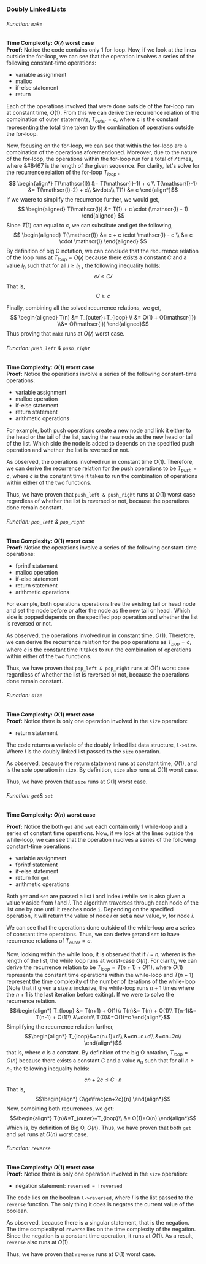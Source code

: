 

### Doubly Linked Lists

###### Function: `make`
**Time Complexity: $O(\mathscr{l})$ worst case**<br>
<b>Proof:</b> Notice the code contains only 1 for-loop. Now, if we look at the lines outside the for-loop, we can see that the operation involves a series of the following constant-time operations:
- variable assignment
- malloc
- if-else statement
- return

Each of the operations involved that were done outside of the for-loop run at constant time, $O(1)$. From this we can derive the recurrence relation of the combination of outer statements, $T_{outer} = c$, where c is the constant representing the total time taken by the combination of operations outside the for-loop.

Now, focusing on the for-loop, we can see that within the for-loop are a combination of the operations aforementioned. Moreover, due to the nature of the for-loop, the operations within the for-loop run for a total of $\mathscr{l}$ times, where &#8467 is the length of the given sequence. For clarity, let's solve for the recurrence relation of the for-loop $T_{loop}$ .
$$
\begin{align*}
T(\mathscr{l}) &= T(\mathscr{l}-1) + c \\ 
T(\mathscr{l}-1) &= T(\mathscr{l}-2) + c\\
&\vdots\\
T(1) &= c
\end{align*}$$
If we waere to simplify the recurrence further, we would get,
$$
\begin{aligned}
T(\mathscr{l}) &= T(1) + c \cdot (\mathscr{l} - 1)
\end{aligned}
$$
Since $T(1)$ can equal to $c$, we can substitute and get the following,
$$
\begin{aligned}
T(\mathscr{l}) &= c + c \cdot \mathscr{l} - c \\
     &= c \cdot \mathscr{l}
\end{aligned}
$$
By definition of big O notation, we can conclude that the recurrence relation of the loop runs at $T_{loop} = O(\mathscr{l})$ because there exists a constant $C$ and a value $l_0$ such that for all $l\ge l_0$ , the following inequality holds:
$$
c\mathscr{l}\le C\mathscr{l}
$$
That is, 
$$
C\ge c
$$

Finally, combining all the solved recurrence relations, we get, 
$$
\begin{aligned}
T(n) &= T_{outer}+T_{loop} \\
&= O(1) + O(\mathscr{l}) \\&= O(\mathscr{l})
\end{aligned}$$
Thus proving that `make` runs at $O(\mathscr{l})$ worst case. 

###### Function: `push_left` \& `push_right`
**Time Complexity: $O(1)$ worst case**<br>
<b>Proof:</b> Notice the operations involve a series of the following constant-time operations:
- variable assignment
- malloc operation
- if-else statement
- return statement
- arithmetic operations

For example, both push operations create a new node and link it either to the head or the tail of the list, saving the new node as the new head or tail of the list. Which side the node is added to depends on the specified push operation and whether the list is reversed or not.

As observed, the operations involved run in constant time $O(1)$. Therefore, we can derive the recurrence relation for the push operations to be $T_{push}=c$, where $c$ is the constant time it takes to run the combination of operations within either of the two functions.

Thus, we have proven that `push_left & push_right` runs at $O(1)$ worst case regardless of whether the list is reversed or not, because the operations done remain constant.

###### Function: `pop_left` \& `pop_right`
**Time Complexity: $O(1)$ worst case**<br>
<b>Proof:</b>  Notice the operations involve a series of the following constant-time operations:
- fprintf statement
- malloc operation
- if-else statement
- return statement
- arithmetic operations

For example, both operations operations free the existing tail or head node and set the node before or after the node as the new tail or head . Which side is popped depends on the specified pop operation and whether the list is reversed or not.

As observed, the operations involved run in constant time, $O(1)$. Therefore, we can derive the recurrence relation for the pop operations as $T_{pop}=c$, where $c$ is the constant time it takes to run the combination of operations within either of the two functions.

Thus, we have proven that `pop_left & pop_right` runs at $O(1)$ worst case regardless of whether the list is reversed or not, because the operations done remain constant.


###### Function: `size`
**Time Complexity: $O(1)$ worst case**<br>
<b>Proof:</b>  Notice there is only one operation involved in the `size` operation:
- return statement

The code returns a variable of the doubly linked list data structure, `l->size`. Where $l$ is the doubly linked list passed to the `size` operation.

As observed, because the return statement runs at constant time, $O(1)$, and is the sole operation in `size`. By definition, `size` also runs at $O(1)$ worst case. 

Thus, we have proven that `size` runs at $O(1)$ worst case.

###### Function: `get`\& `set` 

**Time Complexity: $O(n)$ worst case**  
  
**Proof:** Notice the both `get` and `set` each contain only 1 while-loop and a series of constant time operations. Now, if we look at the lines outside the while-loop, we can see that the operation involves a series of the following constant-time operations:
- variable assignment
- fprintf statement
- if-else statement
- return for `get`
- arithmetic operations

Both `get` and `set` are passed a list $l$ and index $i$ while `set` is also given a value $v$ aside from $l$ and $i$. The algorithm traverses through each node of the list one by one until it reaches node `i`. Depending on the specified operation, it will return the value of node $i$ or set a new value, $v$, for node $i$.

We can see that the operations done outside of the while-loop are a series of constant time operations. Thus, we can derive `get`and `set` to have recurrence relations of $T_{outer}=c$.

Now, looking within the while loop, it is observed that if $i$ = $n$, where$n$ is the length of the list, the while loop runs at worst-case $O(n)$. For clarity, we can derive the recurrence relation to be $T_{loop} = T(n+1)+O(1)$, where $O(1)$ represents the constant time operations within the while-loop and $T(n+1)$ represent the time complexity of the number of iterations of the while-loop (Note that if given a size $n$ inclusive, the while-loop runs $n+1$ times where the $n+1$ is the last iteration before exiting). If we were to solve the recurrence relation.
$$\begin{align*}
T_{loop} &= T(n+1) + O(1)\\
T(n)&= T(n) + O(1)\\
T(n-1)&= T(n-1) + O(1)\\
&\vdots\\
T(0)&=O(1)=c
\end{align*}$$
Simplifying the recurrence relation further, 
$$\begin{align*}
T_{loop}&=c(n+1)+c\\
&=cn+c+c\\
&=cn+2c\\
\end{align*}$$
that is, where c is a constant.
By definition of the big O notation, $T_{loop}=O(n)$ because there exists a constant $C$ and a value $n_0$ such that for all $n\ge n_0$ the following inequality holds:
$$
cn+2c\le C\cdot n
$$
That is,
$$\begin{align*}
C\ge\frac{cn+2c}{n}
\end{align*}$$
Now, combining both recurrences, we get:
$$\begin{align*}
T(n)&=T_{outer}+T_{loop}\\
&= O(1)+O(n)
\end{align*}$$
Which is, by definition of Big O, $O(n)$.
Thus, we have proven that both `get` and `set` runs at $O(n)$ worst case.
###### Function: `reverse`
**Time Complexity: $O(1)$ worst case**<br>
<b>Proof:</b>  Notice there is only one operation involved in the `size` operation:
- negation statement: `reversed = !reversed`

The code lies on the boolean `l->reversed`, where $l$ is the list passed to the `reverse` function. The only thing it does is negates the current value of the boolean.

As observed, because there is a singular statement, that is the negation. The time complexity of `reverse` lies on the time complexity of the negation. Since the negation is a constant time operation, it runs at $O(1)$. As a result, `reverse` also runs at $O(1)$.

Thus, we have proven that `reverse` runs at $O(1)$ worst case.

